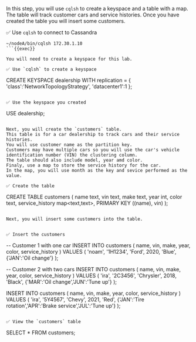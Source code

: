 In this step, you will use `cqlsh` to create a keyspace and a table with a map.
The table will track customer cars and service histories.
Once you have created the table you will insert some customers. 

✅ Use `cqlsh` to connect to Cassandra
```
~/nodeA/bin/cqlsh 172.30.1.10
```{{exec}}

You will need to create a keyspace for this lab.

✅ Use `cqlsh` to create a keyspace
```
CREATE KEYSPACE dealership WITH replication = {
  'class':'NetworkTopologyStrategy',
  'datacenter1':1
};
```{{exec}}

✅ Use the keyspace you created
```
USE dealership;
```{{exec}}

Next, you will create the `customers` table.
This table is for a car dealership to track cars and their service histories.
You will use customer name as the partition key.
Customers may have multiple cars so you will use the car's vehicle identification number (VIN) the clustering column.
The table should also include model, year amd color.
Finaly, use a map to store the service history for the car.
In the map, you will use month as the key and sevice performed as the value.

✅ Create the table
```
CREATE TABLE customers (
  name text,
  vin text,
  make text,
  year int,
  color text,
  service_history map<text,text>,
  PRIMARY KEY ((name), vin)
);
```{{exec}}

Next, you will insert some customers into the table.


✅ Insert the customers
```
-- Customer 1 with one car
INSERT INTO customers (
  name, vin, make, year, color, service_history
  ) 
VALUES (
  'noam', '1H1234', 'Ford', 2020, 'Blue',
  {'JAN':'Oil change'} 
);

-- Customer 2 with two cars
INSERT INTO customers (
  name, vin, make, year, color, service_history
  ) 
VALUES (
  'ira', '2C3456', 'Chrysler', 2018, 'Black',
  {'MAR':'Oil change','JUN':'Tune up'} 
);


INSERT INTO customers (
  name, vin, make, year, color, service_history
  ) 
VALUES (
  'ira', '5Y4567', 'Chevy', 2021, 'Red',
  {'JAN':'Tire rotation','APR':'Brake service','JUL':'Tune up'} 
);

```{{exec}}

✅ View the `customers` table
```
SELECT * FROM customers;
```{{exec}}
